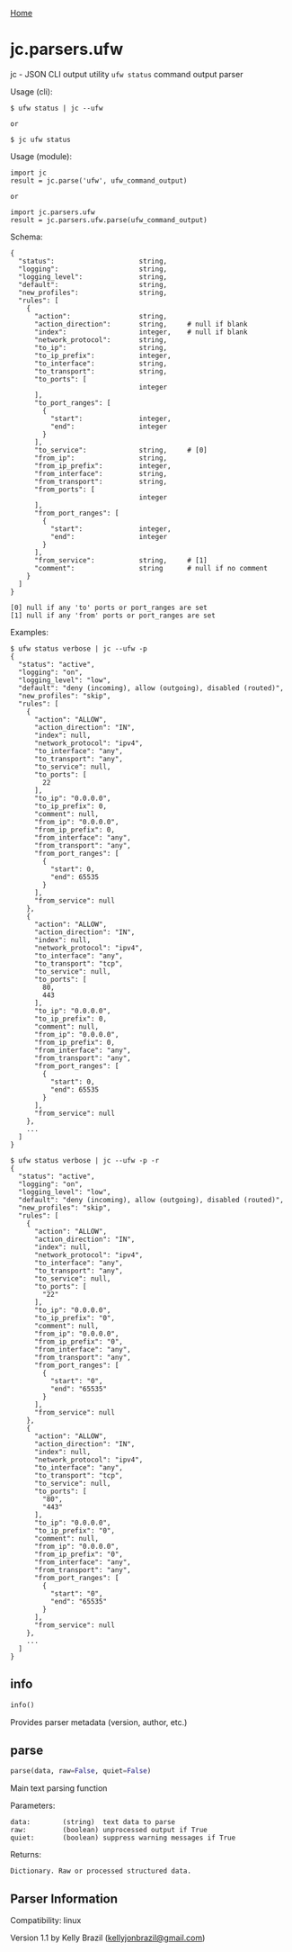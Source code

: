[Home](https://kellyjonbrazil.github.io/jc/)

# jc.parsers.ufw
jc - JSON CLI output utility `ufw status` command output parser

Usage (cli):

    $ ufw status | jc --ufw

    or

    $ jc ufw status

Usage (module):

    import jc
    result = jc.parse('ufw', ufw_command_output)

    or

    import jc.parsers.ufw
    result = jc.parsers.ufw.parse(ufw_command_output)

Schema:

    {
      "status":                     string,
      "logging":                    string,
      "logging_level":              string,
      "default":                    string,
      "new_profiles":               string,
      "rules": [
        {
          "action":                 string,
          "action_direction":       string,     # null if blank
          "index":                  integer,    # null if blank
          "network_protocol":       string,
          "to_ip":                  string,
          "to_ip_prefix":           integer,
          "to_interface":           string,
          "to_transport":           string,
          "to_ports": [
                                    integer
          ],
          "to_port_ranges": [
            {
              "start":              integer,
              "end":                integer
            }
          ],
          "to_service":             string,     # [0]
          "from_ip":                string,
          "from_ip_prefix":         integer,
          "from_interface":         string,
          "from_transport":         string,
          "from_ports": [
                                    integer
          ],
          "from_port_ranges": [
            {
              "start":              integer,
              "end":                integer
            }
          ],
          "from_service":           string,     # [1]
          "comment":                string      # null if no comment
        }
      ]
    }

    [0] null if any 'to' ports or port_ranges are set
    [1] null if any 'from' ports or port_ranges are set

Examples:

    $ ufw status verbose | jc --ufw -p
    {
      "status": "active",
      "logging": "on",
      "logging_level": "low",
      "default": "deny (incoming), allow (outgoing), disabled (routed)",
      "new_profiles": "skip",
      "rules": [
        {
          "action": "ALLOW",
          "action_direction": "IN",
          "index": null,
          "network_protocol": "ipv4",
          "to_interface": "any",
          "to_transport": "any",
          "to_service": null,
          "to_ports": [
            22
          ],
          "to_ip": "0.0.0.0",
          "to_ip_prefix": 0,
          "comment": null,
          "from_ip": "0.0.0.0",
          "from_ip_prefix": 0,
          "from_interface": "any",
          "from_transport": "any",
          "from_port_ranges": [
            {
              "start": 0,
              "end": 65535
            }
          ],
          "from_service": null
        },
        {
          "action": "ALLOW",
          "action_direction": "IN",
          "index": null,
          "network_protocol": "ipv4",
          "to_interface": "any",
          "to_transport": "tcp",
          "to_service": null,
          "to_ports": [
            80,
            443
          ],
          "to_ip": "0.0.0.0",
          "to_ip_prefix": 0,
          "comment": null,
          "from_ip": "0.0.0.0",
          "from_ip_prefix": 0,
          "from_interface": "any",
          "from_transport": "any",
          "from_port_ranges": [
            {
              "start": 0,
              "end": 65535
            }
          ],
          "from_service": null
        },
        ...
      ]
    }

    $ ufw status verbose | jc --ufw -p -r
    {
      "status": "active",
      "logging": "on",
      "logging_level": "low",
      "default": "deny (incoming), allow (outgoing), disabled (routed)",
      "new_profiles": "skip",
      "rules": [
        {
          "action": "ALLOW",
          "action_direction": "IN",
          "index": null,
          "network_protocol": "ipv4",
          "to_interface": "any",
          "to_transport": "any",
          "to_service": null,
          "to_ports": [
            "22"
          ],
          "to_ip": "0.0.0.0",
          "to_ip_prefix": "0",
          "comment": null,
          "from_ip": "0.0.0.0",
          "from_ip_prefix": "0",
          "from_interface": "any",
          "from_transport": "any",
          "from_port_ranges": [
            {
              "start": "0",
              "end": "65535"
            }
          ],
          "from_service": null
        },
        {
          "action": "ALLOW",
          "action_direction": "IN",
          "index": null,
          "network_protocol": "ipv4",
          "to_interface": "any",
          "to_transport": "tcp",
          "to_service": null,
          "to_ports": [
            "80",
            "443"
          ],
          "to_ip": "0.0.0.0",
          "to_ip_prefix": "0",
          "comment": null,
          "from_ip": "0.0.0.0",
          "from_ip_prefix": "0",
          "from_interface": "any",
          "from_transport": "any",
          "from_port_ranges": [
            {
              "start": "0",
              "end": "65535"
            }
          ],
          "from_service": null
        },
        ...
      ]
    }


## info
```python
info()
```
Provides parser metadata (version, author, etc.)

## parse
```python
parse(data, raw=False, quiet=False)
```

Main text parsing function

Parameters:

    data:        (string)  text data to parse
    raw:         (boolean) unprocessed output if True
    quiet:       (boolean) suppress warning messages if True

Returns:

    Dictionary. Raw or processed structured data.

## Parser Information
Compatibility:  linux

Version 1.1 by Kelly Brazil (kellyjonbrazil@gmail.com)
